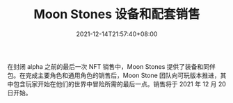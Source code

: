 ﻿---
title: "Moon Stones 设备和配套销售"
date: 2021-12-14T21:57:40+08:00
lastmod: 2021-12-14T16:45:40+08:00
draft: false
authors: ["Joe"]
description: "在封闭 alpha 之前的最后一次 NFT 销售中，Moon Stones 提供了装备和同伴包。在完成主要角色和通用角色的销售后，Moon Stone 团队向可玩版本推进，其中包含玩家开始在他们的世界中冒险所需的最后一点。销售将于 2021 年 12 月 20 日开始。"
featuredImage: "moon-stones-equipment-and-companion-sale.png"
tags: ["Strategy Game","策略游戏","Play to Earn"]
categories: ["news"]
news: ["策略游戏"]
weight: 
lightgallery: true
pinned: false
recommend: false
recommend1: false
---

在封闭 alpha 之前的最后一次 NFT 销售中，Moon Stones 提供了装备和同伴包。在完成主要角色和通用角色的销售后，Moon Stone 团队向可玩版本推进，其中包含玩家开始在他们的世界中冒险所需的最后一点。销售将于 2021 年 12 月 20 日开始。

<!--more-->

